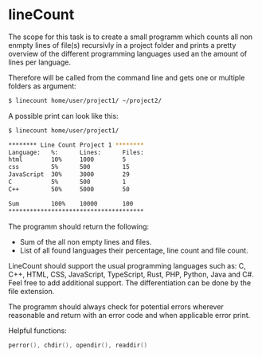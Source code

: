 # lineCount

The scope for this task is to create a small programm which counts all non enmpty lines of file(s) recursivly in a project folder and prints a pretty overview of the different programming languages used an the amount of lines per language.

Therefore will be called from the command line and gets one or multiple folders as argument:
```bash
$ linecount home/user/project1/ ~/project2/ 
```
A possible print can look like this:
```bash
$ linecount home/user/project1/

******** Line Count Project 1 ********
Language:   %:      Lines:      Files:
html        10%     1000        5
css         5%      500         15
JavaScript  30%     3000        29
C           5%      500         1
C++         50%     5000        50

Sum         100%    10000       100
**************************************
```
The programm should return the following:
-   Sum of the all non empty lines and files.
-   List of all found languages their percentage, line count and file count.

LineCount should support the usual programming languages such as: C, C++, HTML, CSS, JavaScript, TypeScript, Rust, PHP, Python, Java and C#. Feel free to add additional support. The differentiation can be done by the file extension.

The programm should always check for potential errors wherever reasonable and return with an error code and when applicable error print.

Helpful functions:
```C
perror(), chdir(), opendir(), readdir()
```